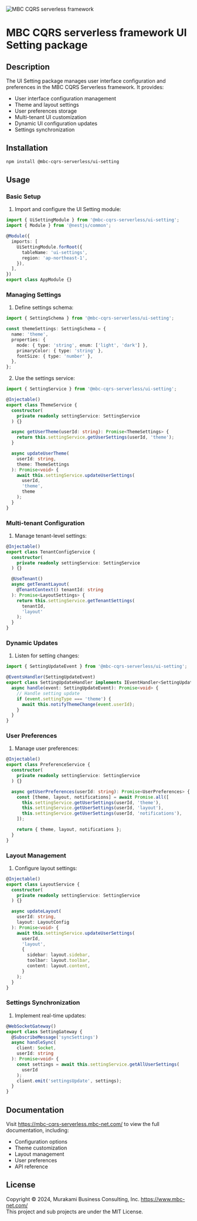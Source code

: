 ![MBC CQRS serverless framework](https://mbc-cqrs-serverless.mbc-net.com/img/mbc-cqrs-serverless.png)

# MBC CQRS serverless framework UI Setting package

## Description

The UI Setting package manages user interface configuration and preferences in the MBC CQRS Serverless framework. It provides:

- User interface configuration management
- Theme and layout settings
- User preferences storage
- Multi-tenant UI customization
- Dynamic UI configuration updates
- Settings synchronization

## Installation

```bash
npm install @mbc-cqrs-serverless/ui-setting
```

## Usage

### Basic Setup

1. Import and configure the UI Setting module:
```typescript
import { UiSettingModule } from '@mbc-cqrs-serverless/ui-setting';
import { Module } from '@nestjs/common';

@Module({
  imports: [
    UiSettingModule.forRoot({
      tableName: 'ui-settings',
      region: 'ap-northeast-1',
    }),
  ],
})
export class AppModule {}
```

### Managing Settings

1. Define settings schema:
```typescript
import { SettingSchema } from '@mbc-cqrs-serverless/ui-setting';

const themeSettings: SettingSchema = {
  name: 'theme',
  properties: {
    mode: { type: 'string', enum: ['light', 'dark'] },
    primaryColor: { type: 'string' },
    fontSize: { type: 'number' },
  },
};
```

2. Use the settings service:
```typescript
import { SettingService } from '@mbc-cqrs-serverless/ui-setting';

@Injectable()
export class ThemeService {
  constructor(
    private readonly settingService: SettingService
  ) {}

  async getUserTheme(userId: string): Promise<ThemeSettings> {
    return this.settingService.getUserSettings(userId, 'theme');
  }

  async updateUserTheme(
    userId: string,
    theme: ThemeSettings
  ): Promise<void> {
    await this.settingService.updateUserSettings(
      userId,
      'theme',
      theme
    );
  }
}
```

### Multi-tenant Configuration

1. Manage tenant-level settings:
```typescript
@Injectable()
export class TenantConfigService {
  constructor(
    private readonly settingService: SettingService
  ) {}

  @UseTenant()
  async getTenantLayout(
    @TenantContext() tenantId: string
  ): Promise<LayoutSettings> {
    return this.settingService.getTenantSettings(
      tenantId,
      'layout'
    );
  }
}
```

### Dynamic Updates

1. Listen for setting changes:
```typescript
import { SettingUpdateEvent } from '@mbc-cqrs-serverless/ui-setting';

@EventsHandler(SettingUpdateEvent)
export class SettingUpdateHandler implements IEventHandler<SettingUpdateEvent> {
  async handle(event: SettingUpdateEvent): Promise<void> {
    // Handle setting update
    if (event.settingType === 'theme') {
      await this.notifyThemeChange(event.userId);
    }
  }
}
```

### User Preferences

1. Manage user preferences:
```typescript
@Injectable()
export class PreferenceService {
  constructor(
    private readonly settingService: SettingService
  ) {}

  async getUserPreferences(userId: string): Promise<UserPreferences> {
    const [theme, layout, notifications] = await Promise.all([
      this.settingService.getUserSettings(userId, 'theme'),
      this.settingService.getUserSettings(userId, 'layout'),
      this.settingService.getUserSettings(userId, 'notifications'),
    ]);

    return { theme, layout, notifications };
  }
}
```

### Layout Management

1. Configure layout settings:
```typescript
@Injectable()
export class LayoutService {
  constructor(
    private readonly settingService: SettingService
  ) {}

  async updateLayout(
    userId: string,
    layout: LayoutConfig
  ): Promise<void> {
    await this.settingService.updateUserSettings(
      userId,
      'layout',
      {
        sidebar: layout.sidebar,
        toolbar: layout.toolbar,
        content: layout.content,
      }
    );
  }
}
```

### Settings Synchronization

1. Implement real-time updates:
```typescript
@WebSocketGateway()
export class SettingGateway {
  @SubscribeMessage('syncSettings')
  async handleSync(
    client: Socket,
    userId: string
  ): Promise<void> {
    const settings = await this.settingService.getAllUserSettings(
      userId
    );
    client.emit('settingsUpdate', settings);
  }
}
```

## Documentation

Visit https://mbc-cqrs-serverless.mbc-net.com/ to view the full documentation, including:
- Configuration options
- Theme customization
- Layout management
- User preferences
- API reference

## License

Copyright &copy; 2024, Murakami Business Consulting, Inc. https://www.mbc-net.com/  
This project and sub projects are under the MIT License.
